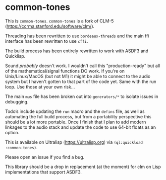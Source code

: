 # common-tones

This is `common-tones`. `common-tones` is a fork of CLM-5 (https://ccrma.stanford.edu/software/clm/).

Threading has been rewritten to use `bordeaux-threads` and the main ffi interface has been rewritten to use `cffi`.

The build process has been entirely rewritten to work with ASDF3 and Quicklisp.

Sound *probably* doesn't work. I wouldn't call this "production-ready" but all of the mathematical/signal functions DO work. If you're on Unix/Linux/MacOS (but not M1) it might be able to connect to the audio system but I haven't gotten to that part of the code yet. Same with the run loop. Use those at your own risk...

The main `mus` file has been broken out into `generators/*` to isolate issues in debugging.

Todo’s include updating the `run` macro and the `defins` file, as well as automating the full build process, but from a portability perspective this should be a lot more portable. Once I finish that I plan to add modern linkages to the audio stack and update the code to use 64-bit floats as an option.

This is available on Ultralisp (https://ultralisp.org) via `(ql:quickload :common-tones)`.

Please open an issue if you find a bug.

This library should be a drop in replacement (at the moment) for clm on Lisp implementations that support ASDF3.
